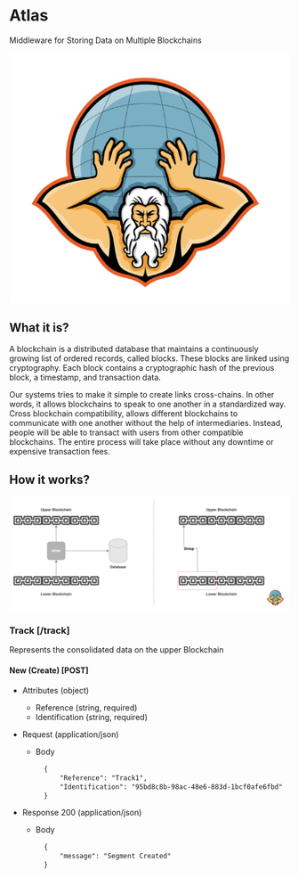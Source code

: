 # Atlas
Middleware for Storing Data on Multiple Blockchains

![Atlas Icon](infra/doc/icon.png?raw=true "Icon retrive from https://www.vectorstock.com/royalty-free-vector/atlas-holding-up-world-mascot-vector-20996478")

## What it is?

A blockchain is a distributed database that maintains a continuously growing list of ordered records, called blocks. These blocks are linked using cryptography. Each block contains a cryptographic hash of the previous block, a timestamp, and transaction data. 

Our systems tries to make it simple to create links cross-chains. In other words, it allows blockchains to speak to one another in a standardized way. Cross blockchain compatibility, allows different blockchains to communicate with one another without the help of intermediaries. Instead, people will be able to transact with users from other compatible blockchains. The entire process will take place without any downtime or expensive transaction fees.

## How it works?

![Atlas Diagram](infra/doc/BlockchainMiddleware.png?raw=true "Icon retrive from https://www.vectorstock.com/royalty-free-vector/atlas-holding-up-world-mascot-vector-20996478")

### Track [/track]

Represents the consolidated data on the upper Blockchain

#### New (Create) [POST]

+ Attributes (object)

    + Reference (string, required)
    + Identification (string, required)

+ Request (application/json)

    + Body

            {
                "Reference": "Track1",
                "Identification": "95bd8c8b-98ac-48e6-883d-1bcf0afe6fbd"
            }

+ Response 200 (application/json)

    + Body

            {
                "message": "Segment Created"
            }
